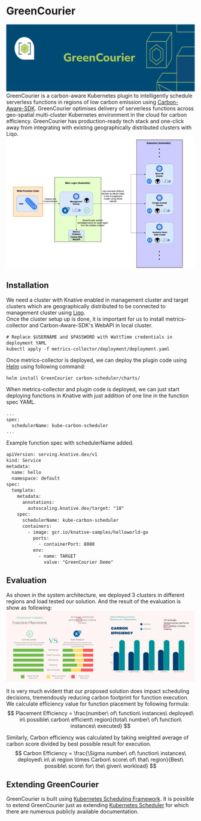 # GreenCourier
![GreenCourier](/Images/GreenCourier-Name.png "GreenCourier")
GreenCourier is a carbon-aware Kubernetes plugin to intelligently schedule
serverless functions in regions of low carbon emission using [Carbon-Aware-SDK](https://github.com/Green-Software-Foundation/carbon-aware-sdk).
GreenCourier optimises delivery of serverless functions across geo-spatial multi-cluster Kubernetes environment in the cloud for carbon efficiency.
GreenCourier has production-ready tech stack and one-click away from integrating
with existing geographically distributed clusters with Liqo.
![System Architecture](/Images/system-architecture.jpg "GreenCourier Architecture")  

## Installation
We need a cluster with Knative enabled in management cluster and target clusters which are
geographically distributed to be connected to management cluster using [Liqo](https://github.com/liqotech/liqo).  
Once the cluster setup up is done, it is important for us to install metrics-collector and Carbon-Aware-SDK's WebAPI in local cluster.

```
# Replace $USERNAME and $PASSWORD with WattTime credentials in deployment YAML
kubectl apply -f metrics-collector/deployment/deployment.yaml
```
Once metrics-collector is deployed, we can deploy the plugin code using [Helm](https://helm.sh/) using following command:
```
helm install GreenCourier carbon-scheduler/charts/
```
When metrics-collector and plugin code is deployed, we can just start deploying functions in Knative
with just addition of one line in the function spec YAML.
```
...
spec:
  schedulerName: kube-carbon-scheduler
...
```
Example function spec with schedulerName added.
```
apiVersion: serving.knative.dev/v1
kind: Service
metadata:
  name: hello
  namespace: default
spec:
  template:
    metadata:
      annotations:
        autoscaling.knative.dev/target: "10"
    spec:
      schedulerName: kube-carbon-scheduler
      containers:
        - image: gcr.io/knative-samples/helloworld-go
          ports:
            - containerPort: 8080
          env:
            - name: TARGET
              value: "GreenCourier Demo"
```
## Evaluation
As shown in the system architecture, we deployed 3 clusters in different regions and load tested our solution.
And the result of the evaluation is show as following:
![EvalResult](/Images/Evaluation-Result.jpg "Evaluation Result")

It is very much evident that our proposed solution does impact scheduling decisions, tremendously reducing carbon
footprint for function execution.  We calculate efficiency value for function placement by following formula:
$$
Placement Efficiency = \frac{number\ of\ function\ instances\ deployed\ in\ possible\ carbon\ efficient\ region}{total\ number\ of\ function\ instances\ executed}
$$

Similarly, Carbon efficiency was calculated by taking weighted average of carbon score divided by best possible
result for execution.
$$
Carbon Efficiency = \frac{\Sigma number\ of\ function\ instances\ deployed\ in\ a\ region \times Carbon\ score\ of\ that\ region}{Best\ possible\ score\ for\ the\ given\ workload}
$$

## Extending GreenCourier
GreenCourier is built using [Kubernetes Scheduling Framework](https://kubernetes.io/docs/concepts/scheduling-eviction/scheduling-framework/).
It is possible to extend GreenCourier just as extending [Kubernetes Scheduler](https://kubernetes.io/docs/concepts/scheduling-eviction/kube-scheduler/) for which there are numerous 
publicly available documentation.